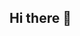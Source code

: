 ## Hi there 👋

<!--
# 👋 Hi, I’m Mahmoud Atiyah

- 🎓 Computer Science student (Associate Degree + Bachelor's in progress)
- 💻 Passionate about full-stack development, Python, and building interactive apps
- 🚀 Currently working on projects using React, Flask, and MySQL
- 🎮 I also love building games and experimenting with Unity
- 🌍 Bilingual: Arabic & English

## 🧰 Tech Stack
- Frontend: HTML, CSS, JavaScript, React
- Backend: Python (Flask), Node.js
- Database: MySQL, MongoDB
- Tools: Git, GitHub, Postman, VS Code

## 📌 Projects
Check out some of my pinned projects below or visit my [Website](https://mahmoud-atiyah.netlify.app/)

## 📫 Connect with me
- GitHub: [Mahmoud-Atiyah](https://github.com/Mahmoud-Atiyah)
- Email: mahmoudatiyah99@gmail.com
- LinkedIn: (https://www.linkedin.com/in/mahmoud-a-b01a89188/)
-->
